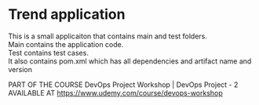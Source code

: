 # Trend application

This is a small applicaiton that contains main and test folders.  
Main contains the application code.  
Test contains test cases.  
It also contains pom.xml which has all dependencies and artifact name and version

PART OF THE COURSE DevOps Project Workshop | DevOps Project - 2 AVAILABLE AT https://www.udemy.com/course/devops-workshop
